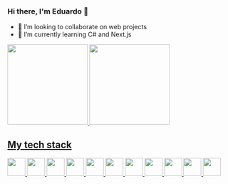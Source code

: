 ### Hi there, I'm Eduardo 👋

- 👯 I’m looking to collaborate on web projects
- 🌱 I’m currently learning C# and Next.js

<div>
  <a href="https://github.com/edumaia85">
  <img loading="lazy" height="180em" src="https://github-readme-stats.vercel.app/api?username=edumaia85&show_icons=true&theme=radical&include_all_commits=true&count_private=true"/>
  <img loading="lazy" height="180em" src="https://github-readme-stats.vercel.app/api/top-langs/?username=edumaia85&layout=compact&langs_count=7&theme=radical"/>
</div>

## My tech stack
<code><img src="https://cdn.jsdelivr.net/gh/devicons/devicon@latest/icons/html5/html5-original.svg" height="40" width="40" /></code>
<code><img src="https://cdn.jsdelivr.net/gh/devicons/devicon@latest/icons/css3/css3-original.svg" height="40" width="40" /></code>
<code><img src="https://cdn.jsdelivr.net/gh/devicons/devicon@latest/icons/javascript/javascript-original.svg" height="40" width="40" /></code>
<code><img src="https://cdn.jsdelivr.net/gh/devicons/devicon@latest/icons/typescript/typescript-original.svg" height="40" width="40" /></code>
<code><img src="https://cdn.jsdelivr.net/gh/devicons/devicon@latest/icons/react/react-original.svg" height="40" width="40" /></code>
<code><img src="https://cdn.jsdelivr.net/gh/devicons/devicon@latest/icons/nodejs/nodejs-original.svg" height="40" width="40" /></code>
<code><img src="https://cdn.jsdelivr.net/gh/devicons/devicon@latest/icons/csharp/csharp-original.svg" height="40" width="40" /></code>
<code><img src="https://cdn.jsdelivr.net/gh/devicons/devicon@latest/icons/dotnetcore/dotnetcore-original.svg" height="40" width="40" /></code>
<code><img src="https://cdn.jsdelivr.net/gh/devicons/devicon@latest/icons/mysql/mysql-original.svg" height="40" width="40" /></code>
<code><img src="https://cdn.jsdelivr.net/gh/devicons/devicon@latest/icons/vscode/vscode-original.svg" height="40" width="40" /></code>
<code><img src="https://cdn.jsdelivr.net/gh/devicons/devicon@latest/icons/visualstudio/visualstudio-original.svg" height="40" width="40" /></code>
          
